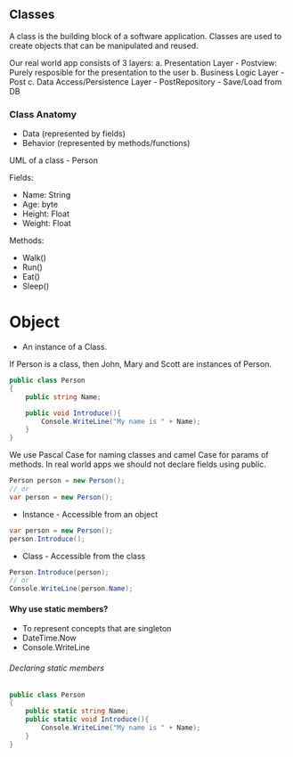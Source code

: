 ## Classes

A class is the building block of a software application. Classes are used to create objects that can be manipulated and reused.

Our real world app consists of 3 layers:
a. Presentation Layer - Postview: Purely resposible for the presentation to the user
b. Business Logic Layer - Post
c. Data Access/Persistence Layer - PostRepository - Save/Load from DB

### Class Anatomy
- Data (represented by fields)
- Behavior (represented by methods/functions)

UML of a class - Person

Fields:
- Name: String
- Age: byte
- Height: Float
- Weight: Float


Methods:
- Walk()
- Run()
- Eat()
- Sleep()

# Object
- An instance of a Class.

If Person is a class, then John, Mary and Scott are instances of Person.

```cs
public class Person
{
    public string Name;

    public void Introduce(){
        Console.WriteLine("My name is " + Name);
    }
}
```

We use Pascal Case for naming classes and camel Case for params of methods.
In real world apps we should not declare fields using public.

```cs
Person person = new Person();
// or
var person = new Person();
```

* Instance - Accessible from an object

```cs
var person = new Person();
person.Introduce();
```

* Class - Accessible from the class

```cs
Person.Introduce(person);
// or
Console.WriteLine(person.Name);
```

#### Why use static members?
- To represent concepts that are singleton
- DateTime.Now
- Console.WriteLine

###### Declaring static members

```cs
public class Person
{
    public static string Name;
    public static void Introduce(){
        Console.WriteLine("My name is " + Name);
    }
}
```

